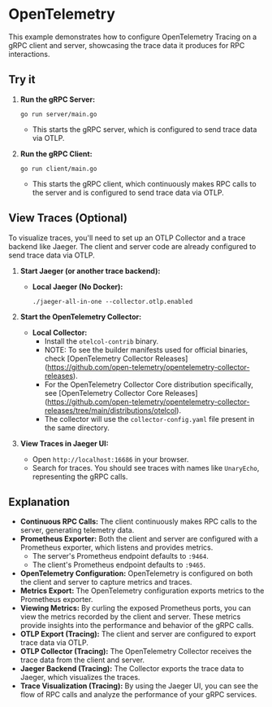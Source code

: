 # OpenTelemetry

This example demonstrates how to configure OpenTelemetry Tracing on a gRPC client
and server, showcasing the trace data it produces for RPC interactions.

## Try it

1.  **Run the gRPC Server:**

    ```
    go run server/main.go
    ```

    * This starts the gRPC server, which is configured to send trace data via
    OTLP.

2.  **Run the gRPC Client:**

    ```
    go run client/main.go
    ```

    * This starts the gRPC client, which continuously makes RPC calls to the
    server and is configured to send trace data via OTLP.

## View Traces (Optional)

To visualize traces, you'll need to set up an OTLP Collector and a trace
backend like Jaeger. The client and server code are already configured to
send trace data via OTLP.

1.  **Start Jaeger (or another trace backend):**

    * **Local Jaeger (No Docker):**

        ```
        ./jaeger-all-in-one --collector.otlp.enabled
        ```

2.  **Start the OpenTelemetry Collector:**

    * **Local Collector:**
        * Install the `otelcol-contrib` binary.
        * NOTE: To see the builder manifests used for official binaries, check
            [OpenTelemetry Collector Releases]
            (https://github.com/open-telemetry/opentelemetry-collector-releases).
        * For the OpenTelemetry Collector Core distribution specifically, see
            [OpenTelemetry Collector Core Releases]
            (https://github.com/open-telemetry/opentelemetry-collector-releases/tree/main/distributions/otelcol).
        * The collector will use the `collector-config.yaml` file present in the
        same directory.

3.  **View Traces in Jaeger UI:**

    * Open `http://localhost:16686` in your browser.
    * Search for traces. You should see traces with names like `UnaryEcho`,
    representing the gRPC calls.

## Explanation

* **Continuous RPC Calls:** The client continuously makes RPC calls to the
    server, generating telemetry data.
* **Prometheus Exporter:** Both the client and server are configured with a
    Prometheus exporter, which listens and provides metrics.
    * The server's Prometheus endpoint defaults to `:9464`.
    * The client's Prometheus endpoint defaults to `:9465`.
* **OpenTelemetry Configuration:** OpenTelemetry is configured on both the
    client and server to capture metrics and traces.
* **Metrics Export:** The OpenTelemetry configuration exports metrics to the
    Prometheus exporter.
* **Viewing Metrics:** By curling the exposed Prometheus ports, you can view
    the metrics recorded by the client and server. These metrics provide
    insights into the performance and behavior of the gRPC calls.
* **OTLP Export (Tracing):** The client and server are configured to export
    trace data via OTLP.
* **OTLP Collector (Tracing):** The OpenTelemetry Collector receives the trace
    data from the client and server.
* **Jaeger Backend (Tracing):** The Collector exports the trace data to Jaeger,
    which visualizes the traces.
* **Trace Visualization (Tracing):** By using the Jaeger UI, you can see the
    flow of RPC calls and analyze the performance of your gRPC services.

